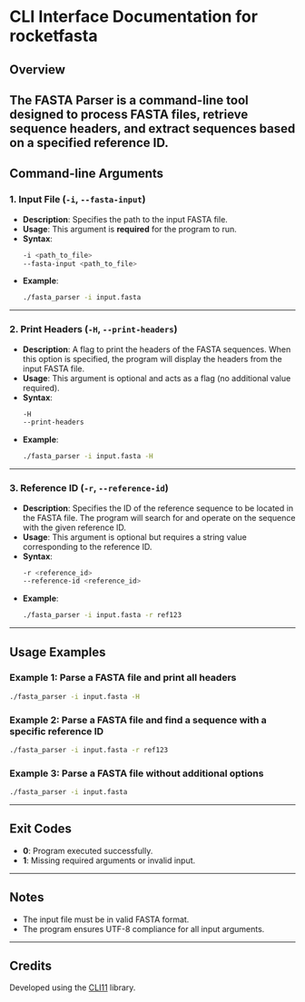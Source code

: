 # CLI Interface Documentation for rocketfasta

## Overview

The **FASTA Parser** is a command-line tool designed to process FASTA files, retrieve sequence headers, and extract sequences based on a specified reference ID. 
---

## Command-line Arguments

### 1. **Input File** (`-i`, `--fasta-input`)
- **Description**: Specifies the path to the input FASTA file.
- **Usage**: This argument is **required** for the program to run.
- **Syntax**: 
  ```bash
  -i <path_to_file> 
  --fasta-input <path_to_file>
  ```
- **Example**:
  ```bash
  ./fasta_parser -i input.fasta
  ```

---

### 2. **Print Headers** (`-H`, `--print-headers`)
- **Description**: A flag to print the headers of the FASTA sequences. When this option is specified, the program will display the headers from the input FASTA file.
- **Usage**: This argument is optional and acts as a flag (no additional value required).
- **Syntax**:
  ```bash
  -H 
  --print-headers
  ```
- **Example**:
  ```bash
  ./fasta_parser -i input.fasta -H
  ```

---

### 3. **Reference ID** (`-r`, `--reference-id`)
- **Description**: Specifies the ID of the reference sequence to be located in the FASTA file. The program will search for and operate on the sequence with the given reference ID.
- **Usage**: This argument is optional but requires a string value corresponding to the reference ID.
- **Syntax**:
  ```bash
  -r <reference_id>
  --reference-id <reference_id>
  ```
- **Example**:
  ```bash
  ./fasta_parser -i input.fasta -r ref123
  ```

---

## Usage Examples

### Example 1: Parse a FASTA file and print all headers
```bash
./fasta_parser -i input.fasta -H
```

### Example 2: Parse a FASTA file and find a sequence with a specific reference ID
```bash
./fasta_parser -i input.fasta -r ref123
```

### Example 3: Parse a FASTA file without additional options
```bash
./fasta_parser -i input.fasta
```

---

## Exit Codes

- **0**: Program executed successfully.
- **1**: Missing required arguments or invalid input.

---

## Notes
- The input file must be in valid FASTA format.
- The program ensures UTF-8 compliance for all input arguments.

---

## Credits

Developed using the [CLI11](https://cliutils.github.io/CLI11/) library.
